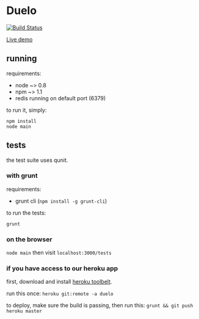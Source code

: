 # Duelo

[![Build Status](https://travis-ci.org/jpbochi/duelo.png?branch=master)](https://travis-ci.org/jpbochi/duelo)

[Live demo](http://duelo.herokuapp.com/)

## running

requirements:

* node ~> 0.8
* npm ~> 1.1
* redis running on default port (6379)

to run it, simply:

```
npm install
node main
```

## tests

the test suite uses qunit.

### with grunt

requirements:

* grunt cli (`npm install -g grunt-cli`)

to run the tests:

```
grunt
```

### on the browser

`node main` then visit `localhost:3000/tests`

### if you have access to our heroku app

first, download and install [heroku toolbelt](https://toolbelt.herokuapp.com/).

run this once: `heroku git:remote -a duelo`

to deploy, make sure the build is passing, then run this: `grunt && git push heroku master`
